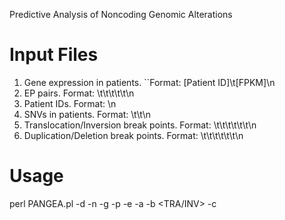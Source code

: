 Predictive Analysis of Noncoding Genomic Alterations

# Input Files
1) Gene expression in patients.
   ``Format: [Patient ID]\t[FPKM]\n
2) EP pairs.
   Format: <Enh-Chr>\t<Enh-Start>\t<Enh-End>\t<Pro-Chr>\t<Pro-Position>\t<Gene>\n
3) Patient IDs.
   Format: <ID>\n
4) SNVs in patients.
   Format: <Patient ID>\t<Chr>\t<Position>\n
5) Translocation/Inversion break points.
   Format: <Patient ID>\t<BP1-Chr>\t<Position>\t<Strand>\t<BP2-Chr>\t<Position>\t<Strand>\n
6) Duplication/Deletion break points.
   Format: <Patient ID>\t<BP1-Chr>\t<Position>\t<Strand>\t<BP2-Chr>\t<Position>\t<Strand>\n

# Usage
perl PANGEA.pl -d <Path to PANGEA directroy> -n <gene name> -g <gene expression> -p <list of patient> -e <EP pairs> -a <SNV> -b <TRA/INV> -c <CNV>
